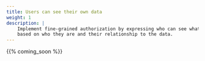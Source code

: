 ```yaml
---
title: Users can see their own data
weight: 1
description: |
    Implement fine-grained authorization by expressing who can see what data
    based on who they are and their relationship to the data.
---
```


{{% coming_soon %}}

<!-- TODO. Basically:

```prolog
allow(user, "read", data) if user = data.owner;
```
-->
